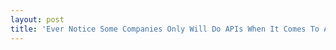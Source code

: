 ```yaml
---
layout: post
title: 'Ever Notice Some Companies Only Will Do APIs When It Comes To Advertsing Or Partners'
---
```

